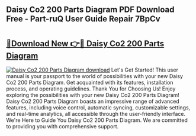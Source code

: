 ## Daisy Co2 200 Parts Diagram PDF Download Free - Part-ruQ User Guide Repair 7BpCv

# <h2><a href="http://dfor4h.blite.top/?on=Daisy+Co2+200+Parts+Diagram">🔗Download New 👉🔴 Daisy Co2 200 Parts Diagram</a></h2>

[![Daisy Co2 200 Parts Diagram download](https://i.imgur.com/lujVjoI.png)](http://dfor4h.blite.top/?on=Daisy+Co2+200+Parts+Diagram)
Let's Get Started! This user manual is your passport to the world of possibilities with your new Daisy Co2 200 Parts Diagram. Get acquainted with its features, installation process, and operating guidelines. Thank You for Choosing Us! Enjoy exploring the possibilities with your new Daisy Co2 200 Parts Diagram! Daisy Co2 200 Parts Diagram boasts an impressive range of advanced features, including voice control, automatic syncing, customizable settings, and real-time analytics, all accessible through the user-friendly interface. We're Here to Guide You Daisy Co2 200 Parts Diagram. We are committed to providing you with comprehensive support.
